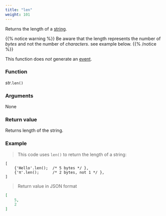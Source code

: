 ```yaml
---
title: "len"
weight: 101
---
```


Returns the length of a [string](..).

{{% notice warning %}}
Be aware that the length represents the number of *bytes* and not the number of *characters*. see example below.
{{% /notice %}}

This function does *not* generate an [event](../../../overview/events).

### Function

*str*.`len()`

### Arguments

None

### Return value

Returns length of the string.

### Example

> This code uses `len()` to return the length of a string:

```thingsdb,json_response
[
    {'Hello'.len();  /* 5 bytes */ },
    {'π'.len();      /* 2 bytes, not 1 */ },
]
```

> Return value in JSON format

```json
[
    5,
    2
]
```
